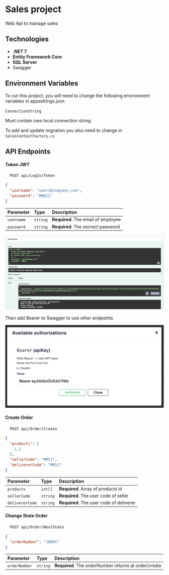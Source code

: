 
# Sales project

Web Api to manage sales

## Technologies

 - **.NET 7**
 - **Entity Framework Core**
 - **SQL Server**
 - Swagger

## Environment Variables

To run this project, you will need to change the following environment variables in appsettings.json

`ConnectionString`

Must contain own local connection string

To add and update migration you also need to change in `SalesContextFactory.cs`

## API Endpoints

#### Token JWT

```http
  POST api/LogIn/Token
```

```json
{
  "username": "user1@company.com",
  "password": "MM@11"
}
```

| Parameter | Type     | Description                |
| :-------- | :------- | :------------------------- |
| `username` | `string` | **Required**. The email of employee |
| `password` | `string` | **Required**. The secrect password |

![App Screenshot](https://github.com/renzojared/sales-challenge/blob/main/docs/img/tokenresponse.png)

Then add Bearer to Swagger to use other endpoints

![App Screenshot](https://github.com/renzojared/sales-challenge/blob/main/docs/img/tokenauthorize.png)

#### Create Order

```http
  POST api/Order/Create
```

```json
{
  "products": [
    1,2
  ],
  "sellerCode": "MM11",
  "delivererCode": "MM12"
}
```

| Parameter | Type     | Description                |
| :-------- | :------- | :------------------------- |
| `products` | `int[]` | **Required**. Array of products id |
| `sellerCode` | `string` | **Required**. The user code of seller |
| `delivererCode` | `string` | **Required**. The user code of deliverer |

#### Change State Order

```http
  POST api/Order/NextState
```

```json
{
  "orderNumber": "10001"
}
```

| Parameter | Type     | Description                |
| :-------- | :------- | :------------------------- |
| `orderNumber` | `string` | **Required**. The orderNumber returns at order/create |
